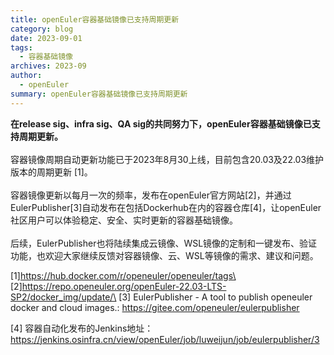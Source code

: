 ```yaml
---
title: openEuler容器基础镜像已支持周期更新
category: blog
date: 2023-09-01
tags:
  - 容器基础镜像
archives: 2023-09
author:
  - openEuler
summary: openEuler容器基础镜像已支持周期更新
---
```



**在release sig、infra sig、QA
sig的共同努力下，openEuler容器基础镜像已支持周期更新。**\
\
容器镜像周期自动更新功能已于2023年8月30上线，目前包含20.03及22.03维护版本的周期更新
\[1\]。\
\
容器镜像更新以每月一次的频率，发布在openEuler官方网站\[2\]，并通过EulerPublisher\[3\]自动发布在包括Dockerhub在内的容器仓库\[4\]，让openEuler社区用户可以体验稳定、安全、实时更新的容器基础镜像。\
\
后续，EulerPublisher也将陆续集成云镜像、WSL镜像的定制和一键发布、验证功能，也欢迎大家继续反馈对容器镜像、云、WSL等镜像的需求、建议和问题。

\[1\]https://hub.docker.com/r/openeuler/openeuler/tags\
\[2\]https://repo.openeuler.org/openEuler-22.03-LTS-SP2/docker_img/update/\
\[3\] EulerPublisher - A tool to publish openeuler docker and cloud
images.: https://gitee.com/openeuler/eulerpublisher

\[4\]
容器自动化发布的Jenkins地址：https://jenkins.osinfra.cn/view/openEuler/job/luweijun/job/eulerpublisher/3
